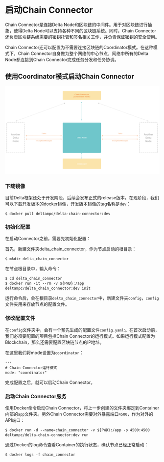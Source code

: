 # 启动Chain Connector

Chain Connector是连接Delta Node和区块链的中间件。用于对区块链进行抽象，使得Delta Node可以支持各种不同的区块链系统。同时，Chain Connector还负责区块链系统需要的密钥托管和签名相关工作，并负责保证密钥的安全使用。

Chain Connector还可以配置为不需要连接区块链的Coordinator模式。在这种模式下，Chain Connector自身做为整个网络的中心节点，网络中所有的Delta Node都连接到Chain Connector完成任务分发和任务协调。

## 使用Coordinator模式启动Chain Connector

![Coordinator&#x6A21;&#x5F0F;&#x4E0B;&#x7684;&#x65E0;&#x533A;&#x5757;&#x94FE;Delta&#x9690;&#x79C1;&#x8BA1;&#x7B97;&#x7F51;&#x7EDC;&#x7ED3;&#x6784;](../.gitbook/assets/53635fc89ddea878178709dd8e55ba9%20%281%29.png)

### 下载镜像

目前Delta框架还处于开发阶段，后续会发布正式的release版本。在现阶段，我们可以下载开发版本的docker镜像，开发版本镜像的tag名称是`dev`：

```text
$ docker pull deltampc/delta-chain-connector:dev
```

### 初始化配置

在启动Connector之前，需要先初始化配置：

首先，新建文件夹delta\_chain\_connector，作为节点启动的根目录：

```text
$ mkdir delta_chain_connector
```

在节点根目录中，输入命令：

```text
$ cd delta_chain_connector
$ docker run -it --rm -v ${PWD}:/app deltampc/delta_chain_connector:dev init
```

运行命令后，会在根目录`delta_chain_connector`中，新建文件夹`config`，`config`文件夹用来存放节点的配置文件。

### 修改配置文件

在`config`文件夹中，会有一个预先生成的配置文件`config.yaml`:。在首次启动前，我们必须要配置的项目包括Chain Connector的运行模式。如果运行模式配置为Blockchain，那么还需要配置区块链节点的IP地址。

在这里我们将mode设置为`coordinator`：

```text
---
# Chain Connector运行模式
mode: "coordinator"

```

完成配置之后，就可以启动Chain Connector。

### 启动Chain Connector服务

使用Docker命令启动Chain Connector，将上一步创建的文件夹绑定到Container内部的`app`文件夹。另外Chain Connector需要对外暴露端口`4500`，作为对外的API端口：

```text
$ docker run -d --name=chain_connector -v ${PWD}:/app -p 4500:4500 deltampc/delta-chain-connector:dev run
```

通过Docker的log命令查看Container的执行状态，确认节点已经正常启动：

```text
$ docker logs -f chain_connector
```

